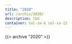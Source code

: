 ```yaml
---
title: "2020"
url: /archiv/2020/
description: tbd
container: col-sm-6 col-xs-12
---
```


{{< archive "2020" >}}
